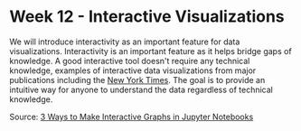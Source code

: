 # Week 12 - Interactive Visualizations

We will introduce interactivity as an important feature for data visualizations. Interactivity is an important feature as it helps bridge gaps of knowledge. A good interactive tool doesn't require any technical knowledge, examples of interactive data visualizations from major publications including the [New York Times](https://www.nytimes.com/interactive/2014/12/29/us/year-in-interactive-storytelling.html#data-visualization). The goal is to provide an intuitive way for anyone to understand the data regardless of technical knowledge.

Source: [3 Ways to Make Interactive Graphs in Jupyter Notebooks](https://medium.com/@captain_eli/3-ways-to-make-interactive-graphs-in-jupyter-notebooks-154cbb4796a9)